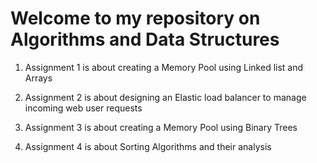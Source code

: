 # Welcome to my repository on Algorithms and Data Structures

1. Assignment 1 is about creating a Memory Pool using Linked list and Arrays

2. Assignment 2 is about designing an Elastic load balancer to manage incoming web user requests

2. Assignment 3 is about creating a Memory Pool using Binary Trees

3. Assignment 4 is about Sorting Algorithms and their analysis